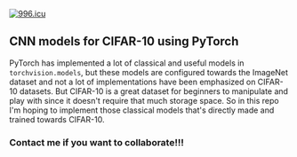 <a href="https://996.icu"><img src="https://img.shields.io/badge/link-996.icu-red.svg" alt="996.icu"></a>
## CNN models for CIFAR-10 using PyTorch
PyTorch has implemented a lot of classical and useful models in `torchvision.models`, but these models are configured towards the ImageNet dataset and not a lot of implementations have been emphasized on CIFAR-10 datasets. But CIFAR-10 is a great dataset for beginners to manipulate and play with since it doesn't require that much storage space. So in this repo I'm hoping to implement those classical models that's directly made and trained towards CIFAR-10.
### Contact me if you want to collaborate!!!
